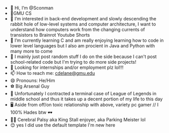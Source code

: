 - 👋 Hi, I’m @Sconman
- 🏫GMU CS
- 👀 I’m interested in back-end development and slowly descending the rabbit hole of low-level systems and computer architecture, I want to understand how computers work from the changing currents of transistors to Brainrot Youtube Shorts
- 🌱 I’m currently learning C and am really enjoying learning how to code in lower level languages but I also am procient in Java and Python with many more to come
- 💞️ I mainly just post random stuff I do on the side because I can't post school-related code but I'm trying to do more side projects!
- 🙏 Looking for internships and/or employment plz lol!!!
- 📫 How to reach me: cdelane@gmu.edu
- 😄 Pronouns: He/Him 
- ⚽ Big Arsenal Guy
- 💢 Unfortunately I contracted a terminal case of League of Legends in middle school and thus it takes up a decent portion of my life to this day
- 🖥️ Aside from off/on toxic relationship with above, variety pc gamer // I 100% Hades btw 🕶️
- 👨‍🦽 Cerebral Palsy aka King Stall enjoyer, aka Parking Meister lol
- 😊 yes I did use the default template I'm new here
  

<!---
Sconman/Sconman is a ✨ special ✨ repository because its `README.md` (this file) appears on your GitHub profile.
You can click the Preview link to take a look at your changes.
--->

